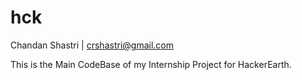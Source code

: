 # hck
Chandan Shastri   | crshastri@gmail.com

This is the Main CodeBase of my Internship Project for HackerEarth.
